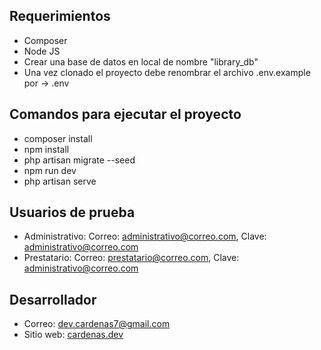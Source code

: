 ## Requerimientos
- Composer
- Node JS
- Crear una base de datos en local de nombre "library_db"
- Una vez clonado el proyecto debe renombrar el archivo .env.example por -> .env

## Comandos para ejecutar el proyecto
- composer install
- npm install
- php artisan migrate --seed
- npm run dev
- php artisan serve

## Usuarios de prueba
- Administrativo: Correo: administrativo@correo.com, Clave: administrativo@correo.com
- Prestatario: Correo: prestatario@correo.com, Clave: administrativo@correo.com

## Desarrollador
- Correo: dev.cardenas7@gmail.com
- Sitio web: [cardenas.dev](https://cardenas.dev)